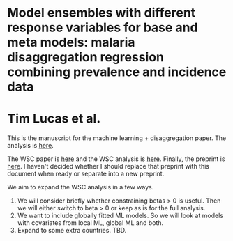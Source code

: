 # Model ensembles with different response variables for base and meta models: malaria disaggregation regression combining prevalence and incidence data

# Tim Lucas et al.

This is the manuscript for the machine learning + disaggregation paper.
The analysis is [here](https://map-fs1.ndph.ox.ac.uk/gitlab/timcdlucas/polygon_ml).

The WSC paper is [here](https://map-fs1.ndph.ox.ac.uk/gitlab/timcdlucas/polygon_ml_wsc) and the WSC analysis is [here](https://map-fs1.ndph.ox.ac.uk/gitlab/timcdlucas/polygon_machine_learn_wsc).
Finally, the preprint is [here](https://www.biorxiv.org/content/10.1101/548719v1.abstract).
I haven't decided whether I should replace that preprint with this document when ready or separate into a new preprint.


We aim to expand the WSC analysis in a few ways.
1. We will consider briefly whether constraining betas > 0 is useful. Then we will either switch to beta > 0 or keep as is for the full analysis.
2. We want to include globally fitted ML models. So we will look at models with covariates from local ML, global ML and both.
3. Expand to some extra countries. TBD.
